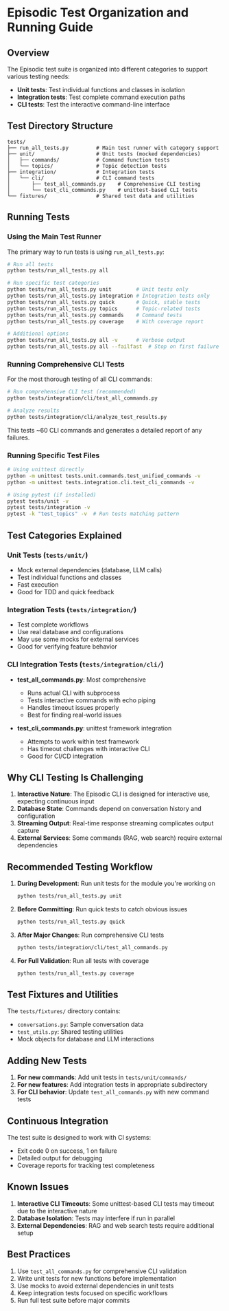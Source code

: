 # Episodic Test Organization and Running Guide

## Overview

The Episodic test suite is organized into different categories to support various testing needs:
- **Unit tests**: Test individual functions and classes in isolation
- **Integration tests**: Test complete command execution paths
- **CLI tests**: Test the interactive command-line interface

## Test Directory Structure

```
tests/
├── run_all_tests.py         # Main test runner with category support
├── unit/                    # Unit tests (mocked dependencies)
│   ├── commands/            # Command function tests
│   └── topics/              # Topic detection tests
├── integration/             # Integration tests
│   └── cli/                 # CLI command tests
│       ├── test_all_commands.py    # Comprehensive CLI testing
│       └── test_cli_commands.py    # unittest-based CLI tests
└── fixtures/                # Shared test data and utilities
```

## Running Tests

### Using the Main Test Runner

The primary way to run tests is using `run_all_tests.py`:

```bash
# Run all tests
python tests/run_all_tests.py all

# Run specific test categories
python tests/run_all_tests.py unit        # Unit tests only
python tests/run_all_tests.py integration # Integration tests only
python tests/run_all_tests.py quick       # Quick, stable tests
python tests/run_all_tests.py topics      # Topic-related tests
python tests/run_all_tests.py commands    # Command tests
python tests/run_all_tests.py coverage    # With coverage report

# Additional options
python tests/run_all_tests.py all -v      # Verbose output
python tests/run_all_tests.py all --failfast  # Stop on first failure
```

### Running Comprehensive CLI Tests

For the most thorough testing of all CLI commands:

```bash
# Run comprehensive CLI test (recommended)
python tests/integration/cli/test_all_commands.py

# Analyze results
python tests/integration/cli/analyze_test_results.py
```

This tests ~60 CLI commands and generates a detailed report of any failures.

### Running Specific Test Files

```bash
# Using unittest directly
python -m unittest tests.unit.commands.test_unified_commands -v
python -m unittest tests.integration.cli.test_cli_commands -v

# Using pytest (if installed)
pytest tests/unit -v
pytest tests/integration -v
pytest -k "test_topics" -v  # Run tests matching pattern
```

## Test Categories Explained

### Unit Tests (`tests/unit/`)
- Mock external dependencies (database, LLM calls)
- Test individual functions and classes
- Fast execution
- Good for TDD and quick feedback

### Integration Tests (`tests/integration/`)
- Test complete workflows
- Use real database and configurations
- May use some mocks for external services
- Good for verifying feature behavior

### CLI Integration Tests (`tests/integration/cli/`)
- **test_all_commands.py**: Most comprehensive
  - Runs actual CLI with subprocess
  - Tests interactive commands with echo piping
  - Handles timeout issues properly
  - Best for finding real-world issues
  
- **test_cli_commands.py**: unittest framework integration
  - Attempts to work within test framework
  - Has timeout challenges with interactive CLI
  - Good for CI/CD integration

## Why CLI Testing Is Challenging

1. **Interactive Nature**: The Episodic CLI is designed for interactive use, expecting continuous input
2. **Database State**: Commands depend on conversation history and configuration
3. **Streaming Output**: Real-time response streaming complicates output capture
4. **External Services**: Some commands (RAG, web search) require external dependencies

## Recommended Testing Workflow

1. **During Development**: Run unit tests for the module you're working on
   ```bash
   python tests/run_all_tests.py unit
   ```

2. **Before Committing**: Run quick tests to catch obvious issues
   ```bash
   python tests/run_all_tests.py quick
   ```

3. **After Major Changes**: Run comprehensive CLI tests
   ```bash
   python tests/integration/cli/test_all_commands.py
   ```

4. **For Full Validation**: Run all tests with coverage
   ```bash
   python tests/run_all_tests.py coverage
   ```

## Test Fixtures and Utilities

The `tests/fixtures/` directory contains:
- `conversations.py`: Sample conversation data
- `test_utils.py`: Shared testing utilities
- Mock objects for database and LLM interactions

## Adding New Tests

1. **For new commands**: Add unit tests in `tests/unit/commands/`
2. **For new features**: Add integration tests in appropriate subdirectory
3. **For CLI behavior**: Update `test_all_commands.py` with new command tests

## Continuous Integration

The test suite is designed to work with CI systems:
- Exit code 0 on success, 1 on failure
- Detailed output for debugging
- Coverage reports for tracking test completeness

## Known Issues

1. **Interactive CLI Timeouts**: Some unittest-based CLI tests may timeout due to the interactive nature
2. **Database Isolation**: Tests may interfere if run in parallel
3. **External Dependencies**: RAG and web search tests require additional setup

## Best Practices

1. Use `test_all_commands.py` for comprehensive CLI validation
2. Write unit tests for new functions before implementation
3. Use mocks to avoid external dependencies in unit tests
4. Keep integration tests focused on specific workflows
5. Run full test suite before major commits